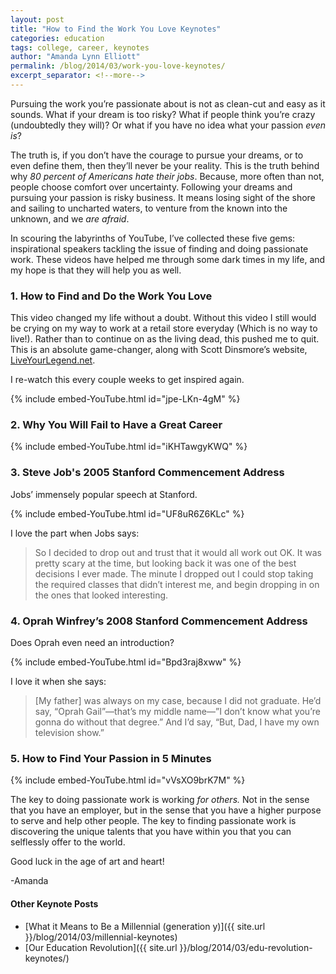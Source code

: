 ```yaml
---
layout: post
title: "How to Find the Work You Love Keynotes"
categories: education
tags: college, career, keynotes
author: "Amanda Lynn Elliott"
permalink: /blog/2014/03/work-you-love-keynotes/
excerpt_separator: <!--more-->
---
```


Pursuing the work you’re passionate about is not as clean-cut and easy as it sounds. What if your dream is too risky? What if people think you’re crazy (undoubtedly they will)? Or what if you have no idea what your passion *even is*?

The truth is, if you don’t have the courage to pursue your dreams, or to even define them, then they’ll never be your reality. This is the truth behind why *80 percent of Americans hate their jobs*. Because, more often than not, people choose comfort over uncertainty. Following your dreams and pursuing your passion is risky business. It means losing sight of the shore and sailing to uncharted waters, to venture from the known into the unknown, and we *are afraid*.

In scouring the labyrinths of YouTube, I’ve collected these five gems: inspirational speakers tackling the issue of finding and doing passionate work. These videos have helped me through some dark times in my life, and my hope is that they will help you as well.<!--more-->

### 1. How to Find and Do the Work You Love

This video changed my life without a doubt. Without this video I still would be crying on my way to work at a retail store everyday (Which is no way to live!). Rather than to continue on as the living dead, this pushed me to quit. This is an absolute game-changer, along with Scott Dinsmore’s website, [LiveYourLegend.net](http://liveyourlegend.net/). 

I re-watch this every couple weeks to get inspired again.

{% include embed-YouTube.html id="jpe-LKn-4gM" %}

### 2. Why You Will Fail to Have a Great Career

{% include embed-YouTube.html id="iKHTawgyKWQ" %}

### 3. Steve Job's 2005 Stanford Commencement Address

Jobs’ immensely popular speech at Stanford.

{% include embed-YouTube.html id="UF8uR6Z6KLc" %}

I love the part when Jobs says:

> So I decided to drop out and trust that it would all work out OK. It was pretty scary at the time, but looking back it was one of the best decisions I ever made. The minute I dropped out I could stop taking the required classes that didn’t interest me, and begin dropping in on the ones that looked interesting.

### 4. Oprah Winfrey’s 2008 Stanford Commencement Address

Does Oprah even need an introduction?

{% include embed-YouTube.html id="Bpd3raj8xww" %}

I love it when she says:

> [My father] was always on my case, because I did not graduate. He’d say, “Oprah Gail”—that’s my middle name—”I don’t know what you’re gonna do without that degree.” And I’d say, “But, Dad, I have my own television show.”

### 5. How to Find Your Passion in 5 Minutes

{% include embed-YouTube.html id="vVsXO9brK7M" %}

The key to doing passionate work is working *for others.* Not in the sense that you have an employer, but in the sense that you have a higher purpose to serve and help other people. The key to finding passionate work is discovering the unique talents that you have within you that you can selflessly offer to the world.

Good luck in the age of art and heart!

-Amanda
 
#### Other Keynote Posts

- [What it Means to Be a Millennial (generation y)]({{ site.url }}/blog/2014/03/millennial-keynotes)
- [Our Education Revolution]({{ site.url }}/blog/2014/03/edu-revolution-keynotes/)